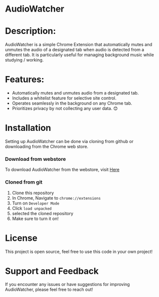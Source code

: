 # AudioWatcher

# Description:

AudioWatcher is a simple Chrome Extension that automatically mutes and unmutes the audio of a designated tab when audio is detected from a different tab. It is particularly useful for managing background music while studying / working.

# Features:

- Automatically mutes and unmutes audio from a designated tab.
- Includes a whitelist feature for selective site control.
- Operates seamlessly in the background on any Chrome tab.
- Prioritizes privacy by not collecting any user data. 😊

# Installation

Setting up AudioWatcher can be done via cloning from github or downloading from the Chrome web store.

### Download from webstore

To download AudioWatcher from the webstore, visit [Here](https://chromewebstore.google.com/detail/blmhjmodhcmecngddldldihgiikpebhd/preview?hl=en&authuser=0&pli=1)

### Cloned from git

1. Clone this repository
2. In Chrome, Navigate to `chrome://extensions`
3. Turn on `Developer Mode`
4. Click `load unpacked`
5. selected the cloned repository
6. Make sure to turn it on!

# License

This project is open source, feel free to use this code in your own project!

# Support and Feedback

If you encounter any issues or have suggestions for improving AudioWatcher, please feel free to reach out!
